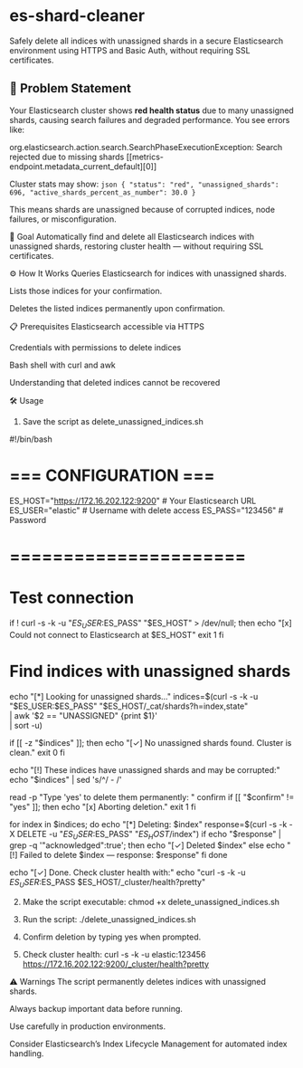 # es-shard-cleaner
Safely delete all indices with unassigned shards in a secure Elasticsearch environment using HTTPS and Basic Auth, without requiring SSL certificates.


## 🚨 Problem Statement

Your Elasticsearch cluster shows **red health status** due to many unassigned shards, causing search failures and degraded performance. You see errors like:

org.elasticsearch.action.search.SearchPhaseExecutionException:
Search rejected due to missing shards [[metrics-endpoint.metadata_current_default][0]]



Cluster stats may show: ```json { "status": "red", "unassigned_shards": 696, "active_shards_percent_as_number": 30.0 } ``` 

This means shards are unassigned because of corrupted indices, node failures, or misconfiguration.

🎯 Goal
Automatically find and delete all Elasticsearch indices with unassigned shards, restoring cluster health — without requiring SSL certificates.

⚙️ How It Works
Queries Elasticsearch for indices with unassigned shards.

Lists those indices for your confirmation.

Deletes the listed indices permanently upon confirmation.

📋 Prerequisites
Elasticsearch accessible via HTTPS

Credentials with permissions to delete indices

Bash shell with curl and awk

Understanding that deleted indices cannot be recovered

🛠️ Usage
1. Save the script as delete_unassigned_indices.sh

#!/bin/bash

# === CONFIGURATION ===
ES_HOST="https://172.16.202.122:9200"     # Your Elasticsearch URL
ES_USER="elastic"                         # Username with delete access
ES_PASS="123456"                          # Password
# ======================

# Test connection
if ! curl -s -k -u "$ES_USER:$ES_PASS" "$ES_HOST" > /dev/null; then
  echo "[x] Could not connect to Elasticsearch at $ES_HOST"
  exit 1
fi

# Find indices with unassigned shards
echo "[*] Looking for unassigned shards..."
indices=$(curl -s -k -u "$ES_USER:$ES_PASS" "$ES_HOST/_cat/shards?h=index,state" \
  | awk '$2 == "UNASSIGNED" {print $1}' \
  | sort -u)

if [[ -z "$indices" ]]; then
  echo "[✓] No unassigned shards found. Cluster is clean."
  exit 0
fi

echo "[!] These indices have unassigned shards and may be corrupted:"
echo "$indices" | sed 's/^/ - /'

read -p "Type 'yes' to delete them permanently: " confirm
if [[ "$confirm" != "yes" ]]; then
  echo "[x] Aborting deletion."
  exit 1
fi

for index in $indices; do
  echo "[*] Deleting: $index"
  response=$(curl -s -k -X DELETE -u "$ES_USER:$ES_PASS" "$ES_HOST/$index")
  if echo "$response" | grep -q '"acknowledged":true'; then
    echo "[✓] Deleted $index"
  else
    echo "[!] Failed to delete $index — response: $response"
  fi
done

echo "[✓] Done. Check cluster health with:"
echo "curl -s -k -u $ES_USER:$ES_PASS $ES_HOST/_cluster/health?pretty"

2. Make the script executable:
chmod +x delete_unassigned_indices.sh

3. Run the script:
./delete_unassigned_indices.sh

4. Confirm deletion by typing yes when prompted.

5. Check cluster health:
curl -s -k -u elastic:123456 https://172.16.202.122:9200/_cluster/health?pretty

⚠️ Warnings
The script permanently deletes indices with unassigned shards.

Always backup important data before running.

Use carefully in production environments.

Consider Elasticsearch’s Index Lifecycle Management for automated index handling.


